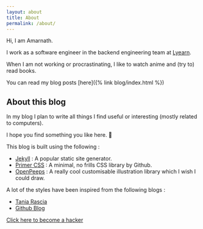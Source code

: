 ```yaml
---
layout: about
title: About
permalink: /about/
---
```


Hi, I am Amarnath. 

I work as a software engineer in the backend engineering team at [Lyearn](https://www.lyearn.com).

When I am not working or procrastinating, I like to watch anime and (try to) read books.

You can read my blog posts [here]({% link blog/index.html %})

## About this blog

In my blog I plan to write all things I find useful or interesting (mostly related to computers). 

I hope you find something you like here. :slightly_smiling_face:

This blog is built using the following :

* [Jekyll](https://jekyllrb.com) : A popular static site generator.
* [Primer CSS](https://primer.style) : A minimal, no frills CSS library by Github.
* [OpenPeeps](https://www.openpeeps.com) : A really cool customisable illustration library which I wish I could draw.

A lot of the styles have been inspired from the following blogs :

* [Tania Rascia](https://www.taniarascia.com/)
* [Github Blog](https://github.blog/)

[Click here to become a hacker](http://hackertyper.com/)